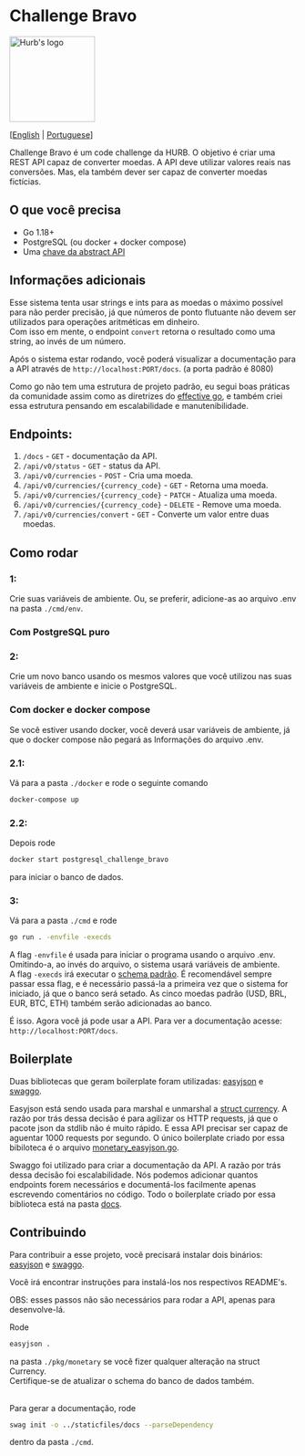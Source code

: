 # Challenge Bravo

<img alt="Hurb's logo" width=150 height=150 src="https://www.freelogovectors.net/wp-content/uploads/2022/01/hurb-logo-freelogovectors.net_.png">

[[English](README.md) | [Portuguese](README.pt.md)]

Challenge Bravo é um code challenge da HURB. O objetivo é criar uma REST API capaz de converter moedas. A API deve utilizar valores reais nas conversões. Mas, ela também dever ser capaz de converter moedas fictícias.

## O que você precisa
- Go 1.18+
- PostgreSQL (ou docker + docker compose)
- Uma [chave da abstract API](https://www.abstractapi.com/api/exchange-rate-api)

## Informações adicionais
Esse sistema tenta usar strings e ints para as moedas o máximo possível para não perder precisão, já que números de ponto flutuante não devem ser utilizados para operações aritméticas em dinheiro.<br>
Com isso em mente, o endpoint `convert` retorna o resultado como uma string, ao invés de um número.<br>

Após o sistema estar rodando, você poderá visualizar a documentação para a API através de `http://localhost:PORT/docs`. (a porta padrão é 8080)<br>

Como go não tem uma estrutura de projeto padrão, eu segui boas práticas da comunidade assim como as diretrizes do [effective go](https://go.dev/doc/effective_go), e também criei essa estrutura pensando em escalabilidade e manutenibilidade.

## Endpoints:
1. `/docs` - `GET` - documentação da API.
2. `/api/v0/status` - `GET` - status da API.
3. `/api/v0/currencies` - `POST` - Cria uma moeda.
4. `/api/v0/currencies/{currency_code}` - `GET` - Retorna uma moeda.
5. `/api/v0/currencies/{currency_code}` - `PATCH` - Atualiza uma moeda.
6. `/api/v0/currencies/{currency_code}` - `DELETE` - Remove uma moeda.
7. `/api/v0/currencies/convert` - `GET` - Converte um valor entre duas moedas.

## Como rodar
### 1:
Crie suas variáveis de ambiente. Ou, se preferir, adicione-as ao arquivo .env na pasta `./cmd/env`.

### Com PostgreSQL puro
### 2:
Crie um novo banco usando os mesmos valores que você utilizou nas suas variáveis de ambiente e inicie o PostgreSQL.

### Com docker e docker compose
Se você estiver usando docker, você deverá usar variáveis de ambiente, já que o docker compose não pegará as Informações do arquivo .env.
### 2.1:
Vá para a pasta `./docker` e rode o seguinte comando
```sh
docker-compose up
```

### 2.2:
Depois rode
```sh
docker start postgresql_challenge_bravo
```
para iniciar o banco de dados.

### 3:
Vá para a pasta `./cmd` e rode
```sh
go run . -envfile -execds
```

A flag `-envfile` é usada para iniciar o programa usando o arquivo .env. Omitindo-a, ao invés do arquivo, o sistema usará variáveis de ambiente.<br>
A flag `-execds` irá executar o [schema padrão](https://github.com/Pedro-Pessoa/challenge-bravo/blob/main/cmd/default_schema.go). É recomendável sempre passar essa flag, e é necessário passá-la a primeira vez que o sistema for iniciado, já que o banco será setado. As cinco moedas padrão (USD, BRL, EUR, BTC, ETH) também serão adicionadas ao banco.<br>

É isso. Agora você já pode usar a API. Para ver a documentação acesse: `http://localhost:PORT/docs`.

## Boilerplate
Duas bibliotecas que geram boilerplate foram utilizadas: [easyjson](https://github.com/mailru/easyjson) e [swaggo](https://github.com/swaggo/swag).<br>

Easyjson está sendo usada para marshal e unmarshal a [struct currency](https://github.com/Pedro-Pessoa/challenge-bravo/blob/main/pkg/monetary/currency.go). A razão por trás dessa decisão é para agilizar os HTTP requests, já que o pacote json da stdlib não é muito rápido. E essa API precisar ser capaz de aguentar 1000 requests por segundo. O único boilerplate criado por essa bibiloteca é o arquivo [monetary_easyjson.go](https://github.com/Pedro-Pessoa/challenge-bravo/blob/main/pkg/monetary/monetary_easyjson.go).<br>

Swaggo foi utilizado para criar a documentação da API. A razão por trás dessa decisão foi escalabilidade. Nós podemos adicionar quantos endpoints forem necessários e documentá-los facilmente apenas escrevendo comentários no código. Todo o boilerplate criado por essa biblioteca está na pasta [docs](https://github.com/Pedro-Pessoa/challenge-bravo/tree/main/staticfiles/docs).

## Contribuindo
Para contribuir a esse projeto, você precisará instalar dois binários: [easyjson](https://github.com/mailru/easyjson) e [swaggo](https://github.com/swaggo/swag).<br>

Você irá encontrar instruções para instalá-los nos respectivos README's.<br>

OBS: esses passos não são necessários para rodar a API, apenas para desenvolve-lá.<br>

Rode
```sh
easyjson .
```
na pasta `./pkg/monetary` se você fizer qualquer alteração na struct Currency.<br>
Certifique-se de atualizar o schema do banco de dados também.<br><br>

Para gerar a documentação, rode
```sh
swag init -o ../staticfiles/docs --parseDependency
```
dentro da pasta `./cmd`.